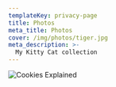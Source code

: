 ```yaml
---
templateKey: privacy-page
title: Photos
meta_title: Photos
cover: /img/photos/tiger.jpg
meta_description: >-
  My Kitty Cat collection
---
```


![Cookies Explained](/img/cookies-header.jpg)